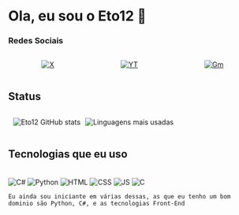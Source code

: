 # Ola, eu sou o Eto12 👋


### Redes Sociais

<div class="Redes">

[![X](https://img.shields.io/badge/Twitter-1DA1F2?style=for-the-badge&logo=twitter&logoColor=white)](https://x.com/RobertoAug61389?t=7oYoX6hSoQFM2QCga89aFA&s=09)

[![YT](https://img.shields.io/badge/YouTube-FF0000?style=for-the-badge&logo=youtube&logoColor=white)](https://www.youtube.com/@eto1254)

[![Gm](https://img.shields.io/badge/Gmail-D14836?style=for-the-badge&logo=gmail&logoColor=white)](robertoaugusto12fl@gmail.com)

</div>

## Status

<style>
    #stats{
        display: flex;
        align-items: center;
    }

    .Redes{
        display: flex;
        justify-content: space-around;
    }

    #grafico1{
        padding-left: 10px;
        padding-right: 10px;
    }
</style>

<div id="stats">

<div id="grafico1">

![Eto12 GitHub stats](https://github-readme-stats.vercel.app/api?username=EtoDoze&show_icons=true&theme=dracula)


</div>

![Linguagens mais usadas](https://github-readme-stats.vercel.app/api/top-langs/?username=EtoDoze&layout=donut-vertical)

</div>

## Tecnologias que eu uso

<div style="display: inline_block"></br>
    <img align="center" alt="C#"src="https://img.shields.io/badge/C%23-239120?style=for-the-badge&logo=c-sharp&logoColor=white"/>
    <img align="center" alt="Python"src="https://img.shields.io/badge/Python-3776AB?style=for-the-badge&logo=python&logoColor=white"/>
    <img align="center" alt="HTML"src="https://img.shields.io/badge/HTML-239120?style=for-the-badge&logo=html5&logoColor=white"/>
    <img align="center" alt="CSS"src="https://img.shields.io/badge/CSS-239120?&style=for-the-badge&logo=css3&logoColor=white"/>
    <img align="center" alt="JS"src="https://img.shields.io/badge/JavaScript-F7DF1E?style=for-the-badge&logo=javascript&logoColor=black"/> 
    <img align="center" alt="C"src="https://img.shields.io/badge/C-00599C?style=for-the-badge&logo=c&logoColor=white"/>

    Eu ainda sou iniciante em várias dessas, as que eu tenho um bom dominio são Python, C#, e as tecnologias Front-End
</div>
<!--
**EtoDoze/EtoDoze** is a ✨ _special_ ✨ repository because its `README.md` (this file) appears on your GitHub profile.

Here are some ideas to get you started:

- 🔭 I’m currently working on ...
- 🌱 I’m currently learning ...
- 👯 I’m looking to collaborate on ...
- 🤔 I’m looking for help with ...
- 💬 Ask me about ...
- 📫 How to reach me: ...
- 😄 Pronouns: ...
- ⚡ Fun fact: ...
-->

